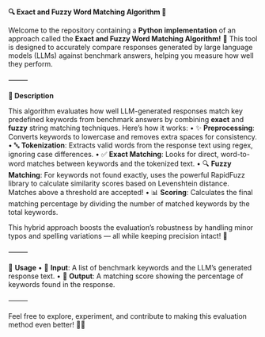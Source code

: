 **🔍 Exact and Fuzzy Word Matching Algorithm 🎯**

Welcome to the repository containing a **Python implementation** of an approach called the **Exact and Fuzzy Word Matching Algorithm!** 🚀 This tool is designed to accurately compare responses generated by large language models (LLMs) against benchmark answers, helping you measure how well they perform.

⸻

**🧠 Description**

This algorithm evaluates how well LLM-generated responses match key predefined keywords from benchmark answers by combining **exact** and **fuzzy** string matching techniques. Here’s how it works:
	•	✨ **Preprocessing**: Converts keywords to lowercase and removes extra spaces for consistency.
	•	🔤 **Tokenization**: Extracts valid words from the response text using regex, ignoring case differences.
	•	✅ **Exact Matching**: Looks for direct, word-to-word matches between keywords and the tokenized text.
	•	🔍 **Fuzzy Matching**: For keywords not found exactly, uses the powerful RapidFuzz library to calculate similarity scores based on Levenshtein distance. Matches above a threshold are accepted!
	•	📊 **Scoring**: Calculates the final matching percentage by dividing the number of matched keywords by the total keywords.

This hybrid approach boosts the evaluation’s robustness by handling minor typos and spelling variations — all while keeping precision intact! 🎯

⸻

🚀 **Usage**
	•	📝 **Input**: A list of benchmark keywords and the LLM’s generated response text.
	•	🎯 **Output**: A matching score showing the percentage of keywords found in the response.

⸻

Feel free to explore, experiment, and contribute to making this evaluation method even better! 🙌💡
